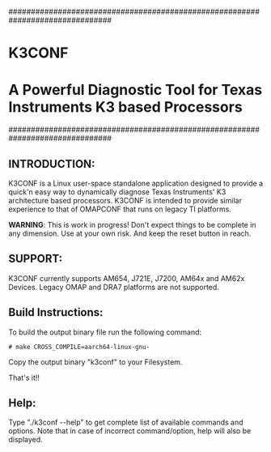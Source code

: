 ###############################################################################
#                                                                             #
#                                   K3CONF                                    #
#                                                                             #
#    A Powerful Diagnostic Tool for Texas Instruments K3 based Processors     #
###############################################################################



INTRODUCTION:
-------------

K3CONF is a Linux user-space standalone application designed to provide a
quick'n easy way to dynamically diagnose Texas Instruments' K3 architecture
based processors. K3CONF is intended to provide similar experience to that of
OMAPCONF that runs on legacy TI platforms.

**WARNING**: This is work in progress! Don't expect things to be complete in any
dimension. Use at your own risk. And keep the reset button in reach.



SUPPORT:
--------

K3CONF currently supports AM654, J721E, J7200, AM64x and AM62x Devices.
Legacy OMAP and DRA7 platforms are not supported.



Build Instructions:
-------------------

To build the output binary file run the following command:

	# make CROSS_COMPILE=aarch64-linux-gnu-

Copy the output binary "k3conf" to your Filesystem.

That's it!!



Help:
-----

Type "./k3conf --help" to get complete list of available commands and options.
Note that in case of incorrect command/option, help will also be displayed.
